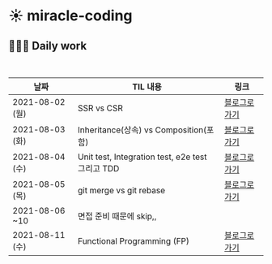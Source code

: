 # ☀️ miracle-coding

## 👨🏻‍💻 Daily work

<br>

| 날짜            | TIL 내용                                         | 링크                                                                                                                 |
| --------------- | ------------------------------------------------ | -------------------------------------------------------------------------------------------------------------------- |
| 2021-08-02 (월) | SSR vs CSR                                       | [블로그로 가기](https://velog.io/@ongsim123/TIL-SSR-vs-CSR)                                                          |
| 2021-08-03 (화) | Inheritance(상속) vs Composition(포함)           | [블로그로 가기](https://velog.io/@ongsim123/TIL-Inheritance%EC%83%81%EC%86%8D-vs-Composition%ED%8F%AC%ED%95%A8)      |
| 2021-08-04 (수) | Unit test, Integration test, e2e test 그리고 TDD | [블로그로 가기](https://velog.io/@ongsim123/TIL-Unit-test-Integration-test-e2e-test-%EA%B7%B8%EB%A6%AC%EA%B3%A0-TDD) |
| 2021-08-05 (목) | git merge vs git rebase                          | [블로그로 가기](https://velog.io/@ongsim123/TIL-git-merge-vs-git-rebase)                                             |
| 2021-08-06 ~10  | 면접 준비 때문에 skip,,                          |                                                                                                                      |
| 2021-08-11 (수) | Functional Programming (FP)                      | [블로그로 가기](https://velog.io/@ongsim123/TIL-Functional-Programming)                                              |

